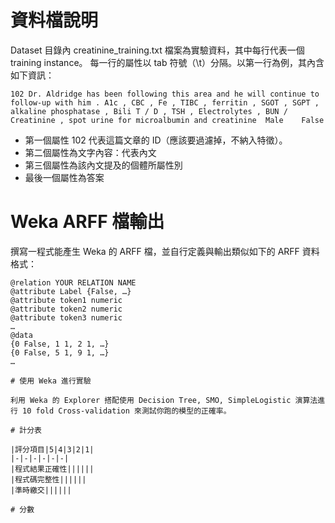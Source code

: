 # 資料檔說明

Dataset 目錄內 creatinine_training.txt 檔案為實驗資料，其中每行代表一個 training instance。
每一行的屬性以 tab 符號（\t）分隔。以第一行為例，其內含如下資訊：

```
102	Dr. Aldridge has been following this area and he will continue to follow-up with him . A1c , CBC , Fe , TIBC , ferritin , SGOT , SGPT , alkaline phosphatase , Bili T / D , TSH , Electrolytes , BUN / Creatinine , spot urine for microalbumin and creatinine 	Male	False
```

* 第一個屬性 102 代表這篇文章的 ID（應該要過濾掉，不納入特徵）。
* 第二個屬性為文字內容：代表內文
* 第三個屬性為該內文提及的個體所屬性別
* 最後一個屬性為答案

# Weka ARFF 檔輸出

撰寫一程式能產生 Weka 的 ARFF 檔，並自行定義與輸出類似如下的 ARFF 資料格式：

```
@relation YOUR RELATION NAME
@attribute Label {False, …}
@attribute token1 numeric
@attribute token2 numeric
@attribute token3 numeric
…
@data
{0 False, 1 1, 2 1, …}
{0 False, 5 1, 9 1, …}
…

# 使用 Weka 進行實驗

利用 Weka 的 Explorer 搭配使用 Decision Tree, SMO, SimpleLogistic 演算法進行 10 fold Cross-validation 來測試你跑的模型的正確率。

# 計分表

|評分項目|5|4|3|2|1|
|-|-|-|-|-|-|
|程式結果正確性||||||
|程式碼完整性||||||
|準時繳交||||||

# 分數
